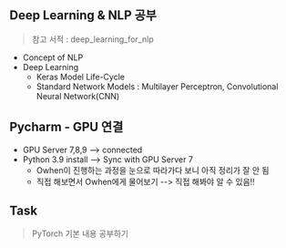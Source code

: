 ## Deep Learning & NLP 공부

> 참고 서적 : deep_learning_for_nlp

- Concept of NLP
- Deep Learning
  - Keras Model Life-Cycle
  - Standard Network Models : Multilayer Perceptron, Convolutional Neural Network(CNN)



## Pycharm - GPU 연결

- GPU Server 7,8,9 --> connected
- Python 3.9 install --> Sync with GPU Server 7
  - Owhen이 진행하는 과정을 눈으로 따라가다 보니 아직 정리가 잘 안 됨
  - 직접 해보면서 Owhen에게 물어보기 --> 직접 해봐야 알 수 있음!!



## Task

> PyTorch 기본 내용 공부하기
